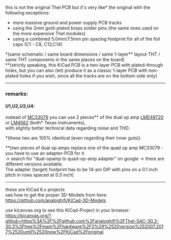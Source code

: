this is not the original Thel PCB but it's very like\* the original with the following exceptions:  
* more massive ground and power supply PCB tracks  
* using the 2mm gold-plated brass solder pins (the same ones used on the more expensive Thel modules)
* using a combined 5.0mm/7.5mm pin spacing footprint for all of the foil caps (C1 - C8, C13,C14) 
  
\*(same schematic / same board dimensions / same 1-layer\*\* layout THT / same THT components in the same places on the board)  
\*\*(strictly speaking, this KiCad PCB is a two-layer PCB with plated-through holes, but you can also (let) produce it as a classic 1-layer PCB with non-plated holes if you wish, since all the tracks are on the bottom side only)  
  
----  
  
### remarks:  
#### U1,U2,U3,U4:  
instead of [MC33079](https://github.com/analoghifi/Thel-SAC-30.2-30.3/blob/main/docs/components%20datasheets/MC33079_Motorola.pdf) you can use
2 pieces\*\* of the dual op amp [LME49720](https://github.com/analoghifi/Thel-SAC-30.2-30.3/blob/main/docs/components%20datasheets/LME49720.pdf) or [LM4562](https://github.com/analoghifi/Thel-SAC-30.2-30.3/blob/main/docs/components%20datasheets/LM4562.pdf) (both\* Texas Instruments),  
with slightly better technical data regarding noise and THD.  
  
\*(these two are 100% identical (even regarding their inner guts))  
  
\*\*(two pieces of dual op amps replace one of the quad op amp MC33079 - you have to use an adapter-PCB for it  
-> search for "dual-opamp to quad-op-amp adapter" on google -> there are different versions available.  
The adapter (target) footprint has to be 14-pin DIP with pins on a 0.1 inch pitch in rows spaced at 0.3 inch)
  
----  
  
these are KiCad 6.x projects  
see how to get the proper 3D-Models from here: https://github.com/analoghifi/KiCad-3D-Models  

use kicanvas.org to see this KiCad-Project in your browser:  
https://kicanvas.org/?github=https%3A%2F%2Fgithub.com%2Fanaloghifi%2FThel-SAC-30.2-30.3%2Ftree%2Fmain%2Fhardware%2F2%29%2520version%252007.2017%2520until%2520now%2FKiCad%2Foriginal
